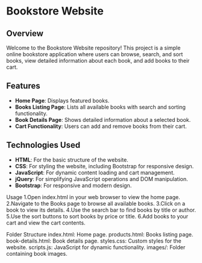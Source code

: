 # Bookstore Website

## Overview
Welcome to the Bookstore Website repository! This project is a simple online bookstore application where users can browse, search, and sort books, view detailed information about each book, and add books to their cart.

## Features
- **Home Page**: Displays featured books.
- **Books Listing Page**: Lists all available books with search and sorting functionality.
- **Book Details Page**: Shows detailed information about a selected book.
- **Cart Functionality**: Users can add and remove books from their cart.

## Technologies Used
- **HTML**: For the basic structure of the website.
- **CSS**: For styling the website, including Bootstrap for responsive design.
- **JavaScript**: For dynamic content loading and cart management.
- **jQuery**: For simplifying JavaScript operations and DOM manipulation.
- **Bootstrap**: For responsive and modern design.

Usage
1.Open index.html in your web browser to view the home page.
2.Navigate to the Books page to browse all available books.
3.Click on a book to view its details.
4.Use the search bar to find books by title or author.
5.Use the sort buttons to sort books by price or title.
6.Add books to your cart and view the cart contents.

Folder Structure
index.html: Home page.
products.html: Books listing page.
book-details.html: Book details page.
styles.css: Custom styles for the website.
scripts.js: JavaScript for dynamic functionality.
images/: Folder containing book images.
